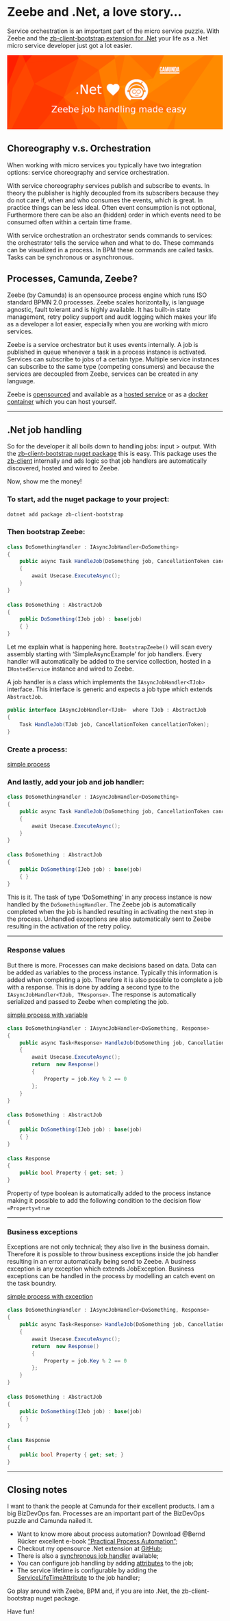 # Zeebe and .Net, a love story…

Service orchestration is an important part of the micro service puzzle. With Zeebe and the [zb-client-bootstrap extension for .Net](https://github.com/camunda-community-hub/zeebe-client-csharp-bootstrap) your life as a .Net micro service developer just got a lot easier.

![Zeebe and .Net](teaser.png?aling=center)

## Choreography v.s. Orchestration

When working with micro services you typically have two integration options: service choreography and service orchestration.

With service choreography services publish and subscribe to events. In theory the publisher is highly decoupled from its subscribers because they do not care if, when and who consumes the events, which is great. In practice things can be less ideal. Often event consumption is not optional, Furthermore there can be also an (hidden) order in which events need to be consumed often within a certain time frame.

With service orchestration an orchestrator sends commands to services: the orchestrator tells the service when and what to do. These commands can be visualized in a process. In BPM these commands are called tasks. Tasks can be synchronous or asynchronous.

## Processes, Camunda, Zeebe?

Zeebe (by Camunda) is an opensource process engine which runs ISO standard BPMN 2.0 processes. Zeebe scales horizontally, is language agnostic, fault tolerant and is highly available. It has built-in state management, retry policy support and audit logging which makes your life as a developer a lot easier, especially when you are working with micro services.

Zeebe is a service orchestrator but it uses events internally. A job is published in queue whenever a task in a process instance is activated. Services can subscribe to jobs of a certain type. Multiple service instances can subscribe to the same type (competing consumers) and because the services are decoupled from Zeebe, services can be created in any language.

Zeebe is [opensourced](https://github.com/camunda-cloud/zeebe) and available as a [hosted service](https://camunda.com/products/cloud/) or as a [docker container](https://hub.docker.com/r/camunda/zeebe/) which you can host yourself.

---

## .Net job handling

So for the developer it all boils down to handling jobs: input > output. With the [zb-client-bootstrap nuget package](https://www.nuget.org/packages/zb-client-bootstrap/) this is easy. This package uses the [zb-client](https://www.nuget.org/packages/zb-client) internally and ads logic so that job handlers are automatically discovered, hosted and wired to Zeebe.

Now, show me the money!

### To start, add the nuget package to your project:

`dotnet add package zb-client-bootstrap`

### Then bootstrap Zeebe:

```csharp
class DoSomethingHandler : IAsyncJobHandler<DoSomething>
{
    public async Task HandleJob(DoSomething job, CancellationToken cancellationToken)
    {
        await Usecase.ExecuteAsync();
    }
}

class DoSomething : AbstractJob
{
    public DoSomething(IJob job) : base(job)
    { }
}
```

Let me explain what is happening here. `BootstrapZeebe()` will scan every assembly starting with ‘SimpleAsyncExample’ for job handlers. Every handler will automatically be added to the service collection, hosted in a `IHostedService` instance and wired to Zeebe.

A job handler is a class which implements the `IAsyncJobHandler<TJob>` interface. This interface is generic and expects a job type which extends `AbstractJob`.

```csharp
public interface IAsyncJobHandler<TJob>  where TJob : AbstractJob
{
    Task HandleJob(TJob job, CancellationToken cancellationToken);
}
```

### Create a process:

[simple process](simple-process.bpmn)

### And lastly, add your job and job handler:

```csharp
class DoSomethingHandler : IAsyncJobHandler<DoSomething>
{
    public async Task HandleJob(DoSomething job, CancellationToken cancellationToken)
    {
        await Usecase.ExecuteAsync();
    }
}

class DoSomething : AbstractJob
{
    public DoSomething(IJob job) : base(job)
    { }
}
```

This is it. The task of type ‘DoSomething’ in any process instance is now handled by the `DoSomethingHandler`. The Zeebe job is automatically completed when the job is handled resulting in activating the next step in the process. Unhandled exceptions are also automatically sent to Zeebe resulting in the activation of the retry policy.

---

### Response values

But there is more. Processes can make decisions based on data. Data can be added as variables to the process instance. Typically this information is added when completing a job. Therefore it is also possible to complete a job with a response. This is done by adding a second type to the `IAsyncJobHandler<TJob, TResponse>`. The response is automatically serialized and passed to Zeebe when completing the job.

[simple process with variable](simple-process-with-variable.bpmn)

```csharp
class DoSomethingHandler : IAsyncJobHandler<DoSomething, Response>
{
    public async Task<Response> HandleJob(DoSomething job, CancellationToken cancellationToken)
    {
        await Usecase.ExecuteAsync();
        return  new Response() 
        {
            Property = job.Key % 2 == 0
        };
    }
}

class DoSomething : AbstractJob
{
    public DoSomething(IJob job) : base(job)
    { }
}

class Response 
{
    public bool Property { get; set; }
}
```

Property of type boolean is automatically added to the process instance making it possible to add the following condition to the decision flow `=Property=true`

---

### Business exceptions

Exceptions are not only technical; they also live in the business domain. Therefore it is possible to throw business exceptions inside the job handler resulting in an error automatically being send to Zeebe. A business exception is any exception which extends JobException. Business exceptions can be handled in the process by modelling an catch event on the task boundry.

[simple process with exception](simple-process-with-exception.bpmn)

```csharp
class DoSomethingHandler : IAsyncJobHandler<DoSomething, Response>
{
    public async Task<Response> HandleJob(DoSomething job, CancellationToken cancellationToken)
    {
        await Usecase.ExecuteAsync();
        return  new Response() 
        {
            Property = job.Key % 2 == 0
        };
    }
}

class DoSomething : AbstractJob
{
    public DoSomething(IJob job) : base(job)
    { }
}

class Response 
{
    public bool Property { get; set; }
}
```

---

## Closing notes

I want to thank the people at Camunda for their excellent products. I am a big BizDevOps fan. Processes are an important part of the BizDevOps puzzle and Camunda nailed it.

* Want to know more about process automation? Download @Bernd Rücker excellent e-book [“Practical Process Automation”](https://page.camunda.com/wp-practical-process-automation-book-digital-release);
* Checkout my opensource .Net extension at [GitHub](https://github.com/arjangeertsema/zeebe-client-csharp-bootstrap);
* There is also a [synchronous job handler](https://github.com/arjangeertsema/zeebe-client-csharp-bootstrap/blob/main/src/Zeebe.Client.Bootstrap/Abstractions/IJobHandler.cs) available;
* You can configure job handling by adding [attributes](https://github.com/arjangeertsema/zeebe-client-csharp-bootstrap/tree/main/src/Zeebe.Client.Bootstrap/Attributes) to the job;
* The service lifetime is configurable by adding the [ServiceLifeTimeAttribute](https://github.com/arjangeertsema/zeebe-client-csharp-bootstrap/blob/main/src/Zeebe.Client.Bootstrap/Attributes/ServiceLifetimeAttribute.cs) to the job handler;

Go play around with Zeebe, BPM and, if you are into .Net, the zb-client-bootstrap nuget package.

Have fun!